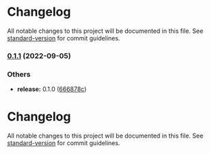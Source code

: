 # Changelog

All notable changes to this project will be documented in this file. See [standard-version](https://github.com/conventional-changelog/standard-version) for commit guidelines.

### [0.1.1](https://github.com/chongs02/react-native-ble-manager-hooks/compare/v0.1.0...v0.1.1) (2022-09-05)


### Others

* **release:** 0.1.0 ([666878c](https://github.com/chongs02/react-native-ble-manager-hooks/commit/666878cdd6ff1a793eb52ddfaebe90e3fce1c1d5))

# Changelog

All notable changes to this project will be documented in this file. See [standard-version](https://github.com/conventional-changelog/standard-version) for commit guidelines.

